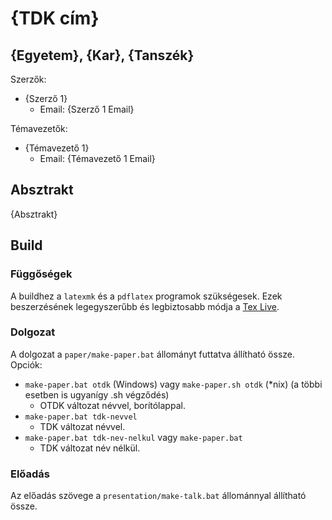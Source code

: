 # {TDK cím}

## {Egyetem}, {Kar}, {Tanszék}

Szerzők:
  * {Szerző 1}
    * Email: {Szerző 1 Email}

Témavezetők:
  * {Témavezető 1}
    * Email: {Témavezető 1 Email}

## Absztrakt

{Absztrakt}

## Build

### Függőségek

A buildhez a `latexmk` és a `pdflatex` programok szükségesek. Ezek beszerzésének legegyszerűbb és legbiztosabb módja a [Tex Live](https://www.tug.org/texlive/acquire-netinstall.html).

### Dolgozat

A dolgozat a `paper/make-paper.bat` állományt futtatva állítható össze. Opciók:

  * `make-paper.bat otdk` (Windows) vagy `make-paper.sh otdk` (*nix) (a többi esetben is ugyanígy .sh végződés)
    * OTDK változat névvel, borítólappal.
  * `make-paper.bat tdk-nevvel`
    * TDK változat névvel.
  * `make-paper.bat tdk-nev-nelkul` vagy `make-paper.bat`
    * TDK változat név nélkül.

### Előadás

Az előadás szövege a `presentation/make-talk.bat` állománnyal állítható össze.
